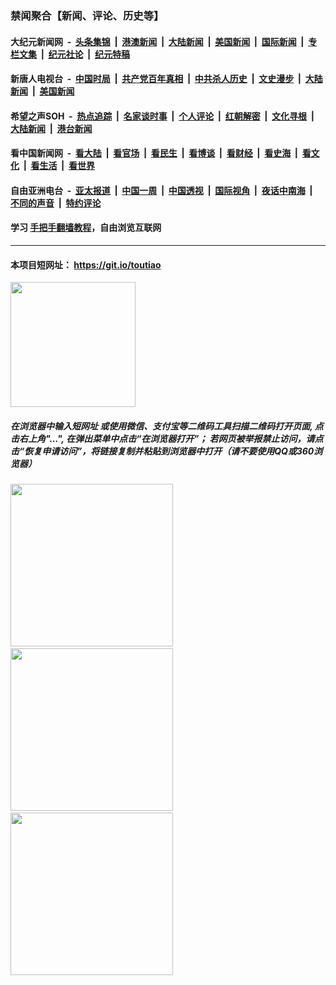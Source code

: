 ### 禁闻聚合【新闻、评论、历史等】

#### 大纪元新闻网 &nbsp;-&nbsp; [头条集锦](indexes/E头条集锦.md?t=02041001) &nbsp;|&nbsp; [港澳新闻](indexes/E港澳新闻.md?t=02041001)  &nbsp;|&nbsp; [大陆新闻](indexes/E大陆新闻.md?t=02041001) &nbsp;|&nbsp; [美国新闻](indexes/E美国新闻.md?t=02041001) &nbsp;|&nbsp; [国际新闻](indexes/E国际新闻.md?t=02041001) &nbsp;|&nbsp; [专栏文集](indexes/E专栏文集.md?t=02041001) &nbsp;|&nbsp; [纪元社论](indexes/E纪元社论.md?t=02041001) &nbsp;|&nbsp; [纪元特稿](indexes/E纪元特稿.md?t=02041001) 

#### 新唐人电视台 &nbsp;-&nbsp; [中国时局](indexes/N中国时局.md?t=02041001) &nbsp;|&nbsp; [共产党百年真相](indexes/N共产党百年真相.md?t=02041001) &nbsp;|&nbsp; [中共杀人历史](indexes/N中共杀人历史.md?t=02041001) &nbsp;|&nbsp; [文史漫步](indexes/N文史漫步.md?t=02041001) &nbsp;|&nbsp; [大陆新闻](indexes/N大陆新闻.md?t=02041001) &nbsp;|&nbsp; [美国新闻](indexes/N美国新闻.md?t=02041001)

#### 希望之声SOH &nbsp;-&nbsp; [热点追踪](indexes/H热点追踪.md?t=02041001) &nbsp;|&nbsp; [名家谈时事](indexes/H名家谈时事.md?t=02041001) &nbsp;|&nbsp; [个人评论](indexes/H个人评论.md?t=02041001)  &nbsp;|&nbsp; [红朝解密](indexes/H红朝解密.md?t=02041001) &nbsp;|&nbsp; [文化寻根](indexes/H文化寻根.md?t=02041001) &nbsp;|&nbsp; [大陆新闻](indexes/H大陆新闻.md?t=02041001) &nbsp;|&nbsp; [港台新闻](indexes/H港台新闻.md?t=02041001)

#### 看中国新闻网 &nbsp;-&nbsp; [看大陆](indexes/S看大陆.md?t=02041001) &nbsp;|&nbsp; [看官场](indexes/S看官场.md?t=02041001) &nbsp;|&nbsp; [看民生](indexes/S看民生.md?t=02041001)  &nbsp;|&nbsp; [看博谈](indexes/S看博谈.md?t=02041001) &nbsp;|&nbsp; [看财经](indexes/S看财经.md?t=02041001) &nbsp;|&nbsp; [看史海](indexes/S看史海.md?t=02041001) &nbsp;|&nbsp; [看文化](indexes/S看文化.md?t=02041001) &nbsp;|&nbsp; [看生活](indexes/S看生活.md?t=02041001) &nbsp;|&nbsp; [看世界](indexes/S看世界.md?t=02041001)

#### 自由亚洲电台 &nbsp;-&nbsp; [亚太报道](indexes/R亚太报道.md?t=02041001) &nbsp;|&nbsp; [中国一周](indexes/R中国一周.md?t=02041001) &nbsp;|&nbsp; [中国透视](indexes/R中国透视.md?t=02041001)  &nbsp;|&nbsp; [国际视角](indexes/R国际视角.md?t=02041001) &nbsp;|&nbsp; [夜话中南海](indexes/R夜话中南海.md?t=02041001) &nbsp;|&nbsp; [不同的声音](indexes/R不同的声音.md?t=02041001) &nbsp;|&nbsp; [特约评论](indexes/R特约评论.md?t=02041001)

#### 学习 [手把手翻墙教程](https://github.com/gfw-breaker/guides/wiki)，自由浏览互联网

----

#### 本项目短网址： https://git.io/toutiao
<img src="https://raw.githubusercontent.com/gfw-breaker/banned-news/master/scripts/img/qr.png" width="200px"/>  

##### 在浏览器中输入短网址 或使用微信、支付宝等二维码工具扫描二维码打开页面, 点击右上角"...", 在弹出菜单中点击“在浏览器打开”； 若网页被举报禁止访问，请点击“恢复申请访问”，将链接复制并粘贴到浏览器中打开（请不要使用QQ或360浏览器）

<img src="https://raw.githubusercontent.com/gfw-breaker/banned-news/master/scripts/img/1.png" width="260px"/> &nbsp; <img src="https://raw.githubusercontent.com/gfw-breaker/banned-news/master/scripts/img/2.png" width="260px"/> &nbsp; <img src="https://raw.githubusercontent.com/gfw-breaker/banned-news/master/scripts/img/3.png" width="260px"/>
